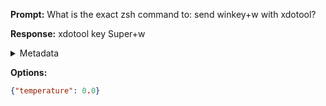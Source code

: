 **Prompt:**
What is the exact zsh command to: send winkey+w with xdotool?


**Response:**
xdotool key Super+w

<details><summary>Metadata</summary>

- Duration: 2268 ms
- Datetime: 2023-08-27T16:28:44.157514
- Model: gpt-4-0613

</details>

**Options:**
```json
{"temperature": 0.0}
```

